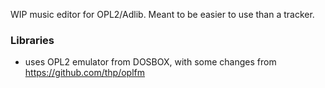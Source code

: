 WIP music editor for OPL2/Adlib.
Meant to be easier to use than a tracker.

### Libraries
* uses OPL2 emulator from DOSBOX, with some changes from https://github.com/thp/oplfm
